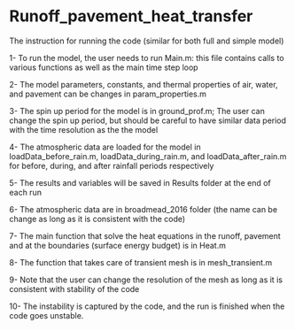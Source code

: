# Runoff_pavement_heat_transfer
The instruction for running the code (similar for both full and simple model)

1- To run the model, the user needs to run Main.m: this file contains calls to various functions as well as the main time step loop

2- The model parameters, constants, and thermal properties of air, water, and pavement can be changes in param_properties.m

3- The spin up period for the model is in ground_prof.m; The user can change the spin up period, but should be careful to have similar data period with the time resolution as the the model

4- The atmospheric data are loaded for the model in loadData_before_rain.m, loadData_during_rain.m, and loadData_after_rain.m for before, during, and after rainfall periods respectively

5- The results and variables will be saved in Results folder at the end of each run

6- The atmospheric data are in broadmead_2016 folder (the name can be change as long as it is consistent with the code)

7- The main function that solve the heat equations in the runoff, pavement and at the boundaries (surface energy budget) is in Heat.m

8- The function that takes care of transient mesh is in mesh_transient.m

9- Note that the user can change the resolution of the mesh as long as it is consistent with stability of the code

10- The instability is captured by the code, and the run is finished when the code goes unstable. 
